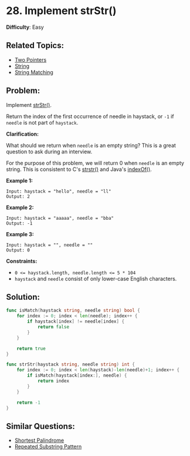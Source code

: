 # 28. Implement strStr()

**Difficulty**: Easy

## Related Topics:

- [Two Pointers](https://leetcode.com/tag/two-pointers/)
- [String](https://leetcode.com/tag/string/)
- [String Matching](https://leetcode.com/tag/string-matching/)

## Problem:

Implement [strStr()](http://www.cplusplus.com/reference/cstring/strstr/).

Return the index of the first occurrence of needle in haystack, or `-1` if `needle` is not part of `haystack`.

**Clarification:**

What should we return when `needle` is an empty string? This is a great question to ask during an interview.

For the purpose of this problem, we will return 0 when `needle` is an empty string. This is consistent to C's [strstr()](http://www.cplusplus.com/reference/cstring/strstr/) and Java's [indexOf()](https://docs.oracle.com/javase/7/docs/api/java/lang/String.html#indexOf(java.lang.String)).

**Example 1:**

```
Input: haystack = "hello", needle = "ll"
Output: 2
```

**Example 2:**

```
Input: haystack = "aaaaa", needle = "bba"
Output: -1
```

**Example 3:**

```
Input: haystack = "", needle = ""
Output: 0
```

**Constraints:**

- `0 <= haystack.length, needle.length <= 5 * 104`
- `haystack` and `needle` consist of only lower-case English characters.

## Solution:

```go
func isMatch(haystack string, needle string) bool {
	for index := 0; index < len(needle); index++ {
		if haystack[index] != needle[index] {
			return false
		}
	}

	return true
}

func strStr(haystack string, needle string) int {
	for index := 0; index < len(haystack)-len(needle)+1; index++ {
		if isMatch(haystack[index:], needle) {
			return index
		}
	}

	return -1
}
```

## Similar Questions:

- [Shortest Palindrome](https://github.com/ju-popov/leetcode.com/tree/main/problems/shortest-palindrome/)
- [Repeated Substring Pattern](https://github.com/ju-popov/leetcode.com/tree/main/problems/repeated-substring-pattern/)
